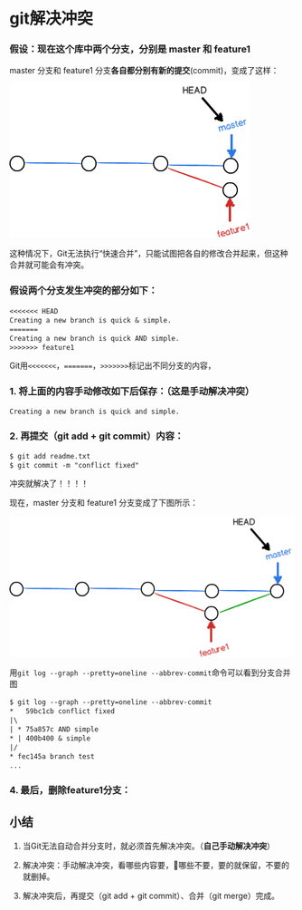 # git解决冲突


### 假设：现在这个库中两个分支，分别是 master 和 feature1

master 分支和 feature1 分支**各自都分别有新的提交**(commit)，变成了这样：

![解决冲突](images/解决冲突.png)

这种情况下，Git无法执行“快速合并”，只能试图把各自的修改合并起来，但这种合并就可能会有冲突。

### 假设两个分支发生冲突的部分如下：
```
<<<<<<< HEAD
Creating a new branch is quick & simple.
=======
Creating a new branch is quick AND simple.
>>>>>>> feature1
```

Git用`<<<<<<<`，`=======`，`>>>>>>>`标记出不同分支的内容，

### 1. 将上面的内容手动修改如下后保存：（这是**手动解决冲突**）

```
Creating a new branch is quick and simple.
```

### 2. 再提交（git add + git commit）内容：

```
$ git add readme.txt 
$ git commit -m "conflict fixed"
```

冲突就解决了！！！！

现在，master 分支和 feature1 分支变成了下图所示：

![解决冲突](images/解决冲突1.png)

用`git log --graph --pretty=oneline --abbrev-commit`命令可以看到分支合并图

```
$ git log --graph --pretty=oneline --abbrev-commit
*   59bc1cb conflict fixed
|\
| * 75a857c AND simple
* | 400b400 & simple
|/
* fec145a branch test
...
```

### 4. 最后，删除feature1分支：


## 小结

1. 当Git无法自动合并分支时，就必须首先解决冲突。（**自己手动解决冲突**）

2. 解决冲突：手动解决冲突，看哪些内容要，哪些不要，要的就保留，不要的就删掉。

3. 解决冲突后，再提交（git add + git commit）、合并（git merge）完成。
